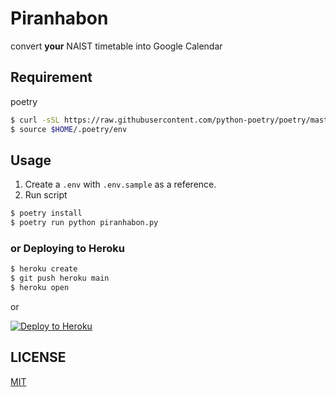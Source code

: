 # Piranhabon

convert **your** NAIST timetable into Google Calendar
## Requirement
poetry
```sh
$ curl -sSL https://raw.githubusercontent.com/python-poetry/poetry/master/get-poetry.py | python -
$ source $HOME/.poetry/env
```
## Usage

1. Create a `.env` with `.env.sample` as a reference.
2. Run script

```sh
$ poetry install
$ poetry run python piranhabon.py
```

### or Deploying to Heroku

```sh
$ heroku create
$ git push heroku main
$ heroku open
```

or

[![Deploy to Heroku](https://www.herokucdn.com/deploy/button.png)](https://heroku.com/deploy?template=https://github.com/5ebec/piranhabon/tree/main)

## LICENSE

[MIT](./LICENSE)
